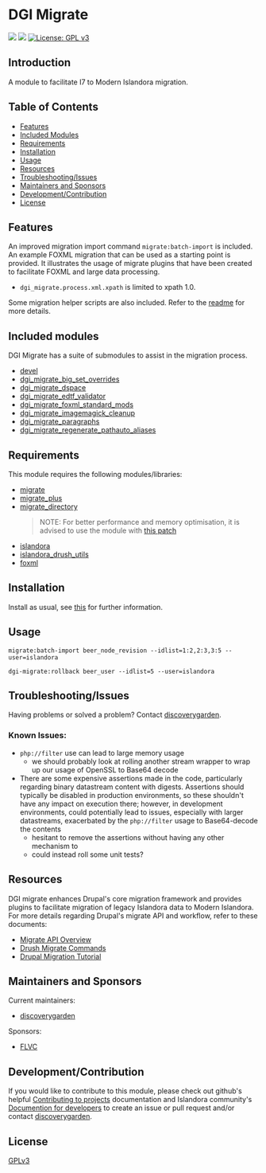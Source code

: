 # DGI Migrate

![](https://github.com/discoverygarden/dgi_migrate/actions/workflows/lint.yml/badge.svg)
![](https://github.com/discoverygarden/dgi_migrate/actions/workflows/semver.yml/badge.svg)
[![License: GPL v3](https://img.shields.io/badge/License-GPLv3-blue.svg)](https://www.gnu.org/licenses/gpl-3.0)

## Introduction
A module to facilitate I7 to Modern Islandora migration.

## Table of Contents

* [Features](#features)
* [Included Modules](#included-modules)
* [Requirements](#requirements)
* [Installation](#installation)
* [Usage](#usage)
* [Resources](#resources)
* [Troubleshooting/Issues](#troubleshootingissues)
* [Maintainers and Sponsors](#maintainers-and-sponsors)
* [Development/Contribution](#developmentcontribution)
* [License](#license)

## Features
An improved migration import command `migrate:batch-import` is included.
An example FOXML migration that can be used as a starting point is provided.
It illustrates the usage of migrate plugins that have been created to
facilitate FOXML and large data processing.
* `dgi_migrate.process.xml.xpath` is limited to xpath 1.0.

Some migration helper scripts are also included. Refer to the [readme](https://github.com/discoverygarden/dgi_migrate/blob/main/scripts/README.md) for more details.

## Included modules

DGI Migrate has a suite of submodules to assist in the migration process.

* [devel](https://github.com/discoverygarden/dgi_migrate/tree/main/modules/devel/README.md)
* [dgi_migrate_big_set_overrides](https://github.com/discoverygarden/dgi_migrate/tree/main/modules/dgi_migrate_big_set_overrides/README.md)
* [dgi_migrate_dspace](https://github.com/discoverygarden/dgi_migrate/tree/main/modules/dgi_migrate_dspace/README.md)
* [dgi_migrate_edtf_validator](https://github.com/discoverygarden/dgi_migrate/tree/main/modules/dgi_migrate_edtf_validator/README.md)
* [dgi_migrate_foxml_standard_mods](https://github.com/discoverygarden/dgi_migrate/tree/main/modules/dgi_migrate_foxml_standard_mods/README.md)
* [dgi_migrate_imagemagick_cleanup](https://github.com/discoverygarden/dgi_migrate/tree/main/modules/dgi_migrate_imagemagick_cleanup/README.md)
* [dgi_migrate_paragraphs](https://github.com/discoverygarden/dgi_migrate/tree/main/modules/dgi_migrate_paragraphs/README.md)
* [dgi_migrate_regenerate_pathauto_aliases](https://github.com/discoverygarden/dgi_migrate/tree/main/modules/dgi_migrate_regenerate_pathauto_aliases/README.md)


## Requirements

This module requires the following modules/libraries:
* [migrate](https://www.drupal.org/project/migrate)
* [migrate_plus](https://www.drupal.org/project/migrate_plus)
* [migrate_directory](https://www.drupal.org/project/migrate_directory)
    > NOTE: For better performance and memory optimisation, it is advised to use the module with [this patch](https://www.drupal.org/project/migrate_directory/issues/3344946)
* [islandora](https://github.com/Islandora/islandora/tree/8.x-1.x)
* [islandora_drush_utils](https://github.com/discoverygarden/islandora_drush_utils)
* [foxml](https://github.com/discoverygarden/foxml)

## Installation

Install as usual, see
[this](https://drupal.org/documentation/install/modules-themes/modules-8) for
further information.

## Usage

```shell
migrate:batch-import beer_node_revision --idlist=1:2,2:3,3:5 --user=islandora
```

```shell
dgi-migrate:rollback beer_user --idlist=5 --user=islandora
```

## Troubleshooting/Issues

Having problems or solved a problem? Contact
[discoverygarden](http://support.discoverygarden.ca).

### Known Issues:
* `php://filter` use can lead to large memory usage
    * we should probably look at rolling another stream wrapper to wrap up our
usage of OpenSSL to Base64 decode
* There are some expensive assertions made in the code,
particularly regarding binary datastream content with digests. Assertions should
typically be disabled in production environments, so these shouldn't have any
impact on execution there; however, in development environments, could
potentially lead to issues, especially with larger datastreams, exacerbated by
the `php://filter` usage to Base64-decode the contents
    * hesitant to remove the assertions without having any other mechanism to
    * could instead roll some unit tests?

## Resources
DGI migrate enhances Drupal's core migration framework and provides plugins
to facilitate migration of legacy Islandora data to Modern Islandora. For more details regarding
Drupal's migrate API and workflow, refer to these documents:

* [Migrate API Overview](https://www.drupal.org/docs/drupal-apis/migrate-api/migrate-api-overview)
* [Drush Migrate Commands](https://drushcommands.com/drush-8x/migrate/)
* [Drupal Migration Tutorial](https://understanddrupal.com/courses/31-days-of-migrations/)


## Maintainers and Sponsors

Current maintainers:

* [discoverygarden](http://www.discoverygarden.ca)

Sponsors:

* [FLVC](https://www.flvc.org)

## Development/Contribution

If you would like to contribute to this module, please check out github's helpful
[Contributing to projects](https://docs.github.com/en/get-started/quickstart/contributing-to-projects) documentation and Islandora community's [Documention for developers](https://islandora.github.io/documentation/contributing/CONTRIBUTING/#github-issues) to create an issue or pull request and/or
contact [discoverygarden](http://support.discoverygarden.ca).

## License

[GPLv3](http://www.gnu.org/licenses/gpl-3.0.txt)
